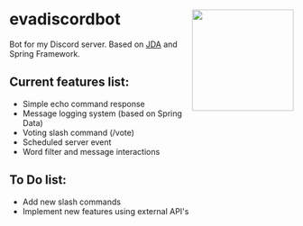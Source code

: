 # evadiscordbot <img align="right" src="https://user-images.githubusercontent.com/45082368/233712383-e710cdd4-a4a0-4282-97d4-1f134d1ce1c3.png" height="180" width="180">

Bot for my Discord server. Based on [JDA](https://github.com/DV8FromTheWorld/JDA) and Spring Framework.

## Current features list:
- Simple echo command response
- Message logging system (based on Spring Data) 
- Voting slash command (/vote)
- Scheduled server event
- Word filter and message interactions

## To Do list:
- Add new slash commands
- Implement new features using external API's
